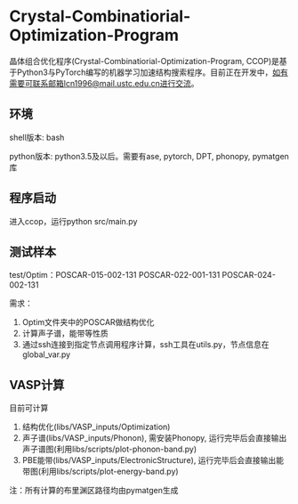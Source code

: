 # Crystal-Combinatiorial-Optimization-Program

晶体组合优化程序(Crystal-Combinatiorial-Optimization-Program, CCOP)是基于Python3与PyTorch编写的机器学习加速结构搜索程序。目前正在开发中，如有需要可联系邮箱lcn1996@mail.ustc.edu.cn进行交流。

## 环境

shell版本: bash

python版本: python3.5及以后。需要有ase, pytorch, DPT, phonopy, pymatgen库

## 程序启动

进入ccop，运行python src/main.py

## 测试样本

test/Optim：POSCAR-015-002-131 
            POSCAR-022-001-131
            POSCAR-024-002-131

需求：

1. Optim文件夹中的POSCAR做结构优化
2. 计算声子谱，能带等性质
3. 通过ssh连接到指定节点调用程序计算，ssh工具在utils.py，节点信息在global_var.py

## VASP计算

目前可计算

1. 结构优化(libs/VASP_inputs/Optimization)
2. 声子谱(libs/VASP_inputs/Phonon), 需安装Phonopy, 运行完毕后会直接输出声子谱图(利用libs/scripts/plot-phonon-band.py)
3. PBE能带(libs/VASP_inputs/ElectronicStructure), 运行完毕后会直接输出能带图(利用libs/scripts/plot-energy-band.py)

注：所有计算的布里渊区路径均由pymatgen生成
